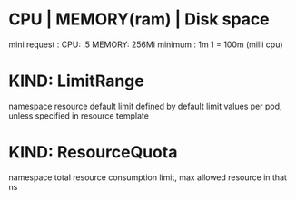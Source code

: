 # CPU | MEMORY(ram) | Disk space
mini request : 
CPU: .5  MEMORY: 256Mi 
minimum : 1m
1 = 100m (milli cpu)

# KIND: LimitRange
namespace resource default limit defined by
default limit values per pod, unless specified in resource template

# KIND: ResourceQuota
namespace total resource consumption limit, max allowed resource in that ns
